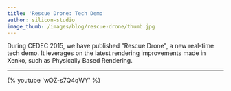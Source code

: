 ```yaml
---
title: 'Rescue Drone: Tech Demo'
author: silicon-studio
image_thumb: /images/blog/rescue-drone/thumb.jpg
---
```


During CEDEC 2015, we have published "Rescue Drone", a new real-time tech demo. It leverages on the latest rendering improvements made in Xenko, such as Physically Based Rendering.

---

{% youtube 'wOZ-s7Q4qWY' %}